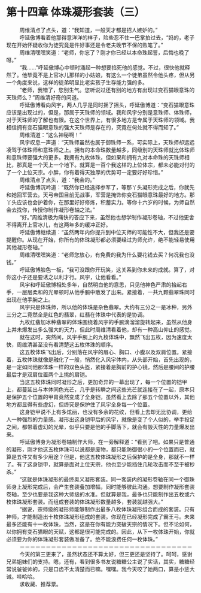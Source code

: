 <h1>第十四章 体珠凝形套装（三）</h1>
<div id="content">&nbsp&nbsp&nbsp&nbsp&nbsp&nbsp&nbsp&nbsp
 周维清点了点头，道：“我知道，一般天才都是招人嫉妒的。”
 <br/>&nbsp&nbsp&nbsp&nbsp&nbsp&nbsp&nbsp&nbsp
 呼延傲博看着他那得意洋洋的样子，险些忍不住一巴掌拍过去，“妈的，老子现在开始怀疑收你为徒究竟是件好事还是令老夫晚节不保的败笔了。”
 <br/>&nbsp&nbsp&nbsp&nbsp&nbsp&nbsp&nbsp&nbsp
 周维清嘿嘿笑道：“老师，你忘了？刚才你已经以本命珠起誓，后悔也晚了呀。”
 <br/>&nbsp&nbsp&nbsp&nbsp&nbsp&nbsp&nbsp&nbsp
 “我……”呼延傲博心中顿时涌起一种想要掐死他的感觉。不过，很快他就释然了。他毕竟不是上官冰儿那样的小姑娘，有这么一个徒弟虽然令他头疼，但从另一个角度来说，这样的徒弟明显比老实孩子生存能力强的多。
 <br/>&nbsp&nbsp&nbsp&nbsp&nbsp&nbsp&nbsp&nbsp
 “老师，我错了，您别生气。您听说过还有别的地方有出现过变石猫眼意珠的天珠师么？”周维清好奇的问道。
 <br/>&nbsp&nbsp&nbsp&nbsp&nbsp&nbsp&nbsp&nbsp
 呼延傲博看向风宇，两人几乎是同时摇了摇头，呼延傲博道：“变石猫眼意珠应该是出现过的，但是，那属于天珠师的领域。我和风宇分别是意珠师、体珠师，对于天珠师的了解也有限。在这个世界上，有很多地方是专属于天珠师的领域。我相信拥有变石猫眼意珠的强大天珠师是存在的，究竟在何处就不得而知了。”
 <br/>&nbsp&nbsp&nbsp&nbsp&nbsp&nbsp&nbsp&nbsp
 周维清道：“这么神秘啊！”
 <br/>&nbsp&nbsp&nbsp&nbsp&nbsp&nbsp&nbsp&nbsp
 风宇叹息一声道：“天珠师虽然也属于御珠师一系，可实际上，天珠师却远远凌驾于体珠师和意珠师之上。拥有的本命珠数量越多，同级别的天珠师就比体珠师和意珠师要强大的更多。我拥有九枚体珠，但如果和拥有九对本命珠的天珠师相比，那真是一个天上一个地下。就算是一百个我这样的上位体宗，都未必能对付的了一个上位天宗。小胖，你有着得天独厚的优势可一定要好好珍惜。”
 <br/>&nbsp&nbsp&nbsp&nbsp&nbsp&nbsp&nbsp&nbsp
 周维清点了点头，道：“我会的。”
 <br/>&nbsp&nbsp&nbsp&nbsp&nbsp&nbsp&nbsp&nbsp
 呼延傲博沉吟道：“既然你已经选择参军了，等那丫头凝形完成之后，你就先和她回军营去。天弓帝国目前无战事，军营是掩饰你变石猫眼意珠最好的地方。那丫头应该也会护着你，在那里好好修炼，积蓄实力。等你十六岁的时候，为师自然会去找你，传授你制作凝形卷轴之法。”
 <br/>&nbsp&nbsp&nbsp&nbsp&nbsp&nbsp&nbsp&nbsp
 “好。”周维清极为痛快的答应下来，虽然他也想学制作凝形卷轴，不过他更舍不得离开上官冰儿，有这两年多的缓冲正好。
 <br/>&nbsp&nbsp&nbsp&nbsp&nbsp&nbsp&nbsp&nbsp
 呼延傲博继续道：“虽然两年内你提升到中位天师的可能性不大，但我还是要提醒你。从现在开始，你所有的体珠凝形都必须要经过为师允许，绝不能轻易使用其他凝形卷轴。”
 <br/>&nbsp&nbsp&nbsp&nbsp&nbsp&nbsp&nbsp&nbsp
 周维清嘿嘿笑道：“老师您放心，有免费的我为什么要花钱去买？何况我也没钱。”
 <br/>&nbsp&nbsp&nbsp&nbsp&nbsp&nbsp&nbsp&nbsp
 呼延傲博脸色一板，“我可没跟你开玩笑，这关系到你未来的成就。算了，对你这小子还是要诱之以利才行。风宇，让他看看。”
 <br/>&nbsp&nbsp&nbsp&nbsp&nbsp&nbsp&nbsp&nbsp
 风宇和呼延傲博相处多年，自然明白他的意思，只见他神色严肃的抬起右手，一层层柔和的光晕顿时从他手腕中散发了出来。紧接着，一共九颗翡翠珠同时出现在他手腕之上。
 <br/>&nbsp&nbsp&nbsp&nbsp&nbsp&nbsp&nbsp&nbsp
 风宇只是体珠师，所以他的体珠是杂色翡翠。大约有三分之一是冰种，另外三分之二竟然全是红色的翡翠，红翡在体珠中代表的是协调。
 <br/>&nbsp&nbsp&nbsp&nbsp&nbsp&nbsp&nbsp&nbsp
 九枚红翡加冰种翡翠的体珠围绕着风宇的手腕滴溜溜旋转起来，虽然从他身上并未爆发出多么强大的天力，但此时周维清看着他，却有一种高山仰止的感觉。
 <br/>&nbsp&nbsp&nbsp&nbsp&nbsp&nbsp&nbsp&nbsp
 就在这时，突然间，风宇手腕上的九枚体珠中，飘然飞出五枚，因为速度太快，周维清甚至没有看清楚这五枚体珠的顺序。
 <br/>&nbsp&nbsp&nbsp&nbsp&nbsp&nbsp&nbsp&nbsp
 这五枚体珠飞出后，分别落在风宇的眉心、胸口、小腹以及双肩位置。紧接着，五枚体珠就像是融化了一般，悄然化入风宇体内，从头部开始，首先出现的，是一定如同他那体珠一样的双色头盔，紧接着是胸前的护心镜，然后是腰间的护腰最后才是双肩位置两个上挑的肩铠。
 <br/>&nbsp&nbsp&nbsp&nbsp&nbsp&nbsp&nbsp&nbsp
 当这五枚体珠同时凝形之后，更加奇异的一幕出现了，每一个位置的铠甲上，都蔓延出与本体同色光芒，几乎是转瞬之间这些光芒就连接在了一起，原本只是保护五个位置的甲胄竟然变成了全身铠，虽然看上去除了那五个位置以外，其他地方都显得有些虚幻，但终究是保护住了风宇全身每一个位置。
 <br/>&nbsp&nbsp&nbsp&nbsp&nbsp&nbsp&nbsp&nbsp
 这身铠甲说不上有多炫丽，也没有多余的花纹，但看上去却无比协调，更给人一种强烈的力量感。凝形出这身铠甲后的风宇，就像是变了个人似的，举手投足之间，都带着虚幻的光晕，似乎只要是他的手脚落下，就会有毁灭性的力量爆发出来。
 <br/>&nbsp&nbsp&nbsp&nbsp&nbsp&nbsp&nbsp&nbsp
 呼延傲博身为凝形卷轴制作大师，在一旁解释道：“看到了吧。如果只是普通的凝形，刚才他这五枚体珠可以说都是废物，都只能防御很小的一个位置而已，就算是五件又有多少用途？但是，他这五枚体珠凝形之后保护的是全身，那就不一样了。有了这身铠甲，就算是面对上位天宗，他也至少能挡住几轮攻击而不至于被秒杀。”
 <br/>&nbsp&nbsp&nbsp&nbsp&nbsp&nbsp&nbsp&nbsp
 “这就是体珠凝形的最终奥义凝形套装。同一套装内的凝形卷轴在同一个御珠师身上凝形完成后，会产生套装叠加增幅，同时能够彼此沟通。想要制作凝形套装卷轴，至少也要是我这种大师级的水准。但就算是我，最多也只能制作出五枚或六枚体珠凝形套装。而组成套装的体珠凝形数量越多，套装就越强大。”
 <br/>&nbsp&nbsp&nbsp&nbsp&nbsp&nbsp&nbsp&nbsp
 “据说，宗师级的凝形师能够制作出最多八枚体珠凝形组合而成的套装。只有神师，才能制造出十枚体珠凝形组成的套装。你现在已经凝形完成了霸王弓。未来最多还能有十一枚体珠，当然，这是在你有能力突破天宗的情况下。但不论如何，以你拥有变石猫眼的天赋，这都是很可能完成的。因此，从下一枚体珠开始，你就必须要为你的体珠凝形套装做准备了。绝不能浪费任何一枚体珠。”
 <br/>&nbsp&nbsp&nbsp&nbsp&nbsp&nbsp&nbsp&nbsp
 －－－－－－－－－－－－－－－－－－－－－－－－－－－－－－－－－
 <br/>&nbsp&nbsp&nbsp&nbsp&nbsp&nbsp&nbsp&nbsp
 今天的第三更来了，虽然状态还不算太好，但三更还是坚持了。呵呵，感谢兄弟姐妹们的支持。嗯，还有，看到很多书友说糖糖公主说了实话，其实，糖糖经常说爸爸帅的，只是口齿不太清楚而已嘛。嘿嘿。我今天咬了她两口，算是小惩大诫。哇哈哈。
 <br/>&nbsp&nbsp&nbsp&nbsp&nbsp&nbsp&nbsp&nbsp
 求收藏、推荐票。
 <br/>&nbsp&nbsp&nbsp&nbsp&nbsp&nbsp&nbsp&nbsp
</div>
